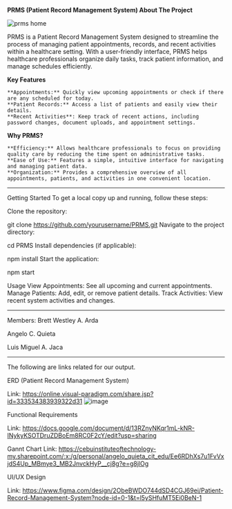 **PRMS (Patient Record Management System)
About The Project**

![prms home](https://github.com/user-attachments/assets/a1292461-cfbe-495d-ba1a-76f588a69e1a)

PRMS is a Patient Record Management System designed to streamline the process of managing patient appointments, records, and recent activities within a healthcare setting. With a user-friendly interface, PRMS helps healthcare professionals organize daily tasks, track patient information, and manage schedules efficiently.

**Key Features**

    **Appointments:** Quickly view upcoming appointments or check if there are any scheduled for today.
    **Patient Records:** Access a list of patients and easily view their details.
    **Recent Activities**: Keep track of recent actions, including password changes, document uploads, and appointment settings.

**Why PRMS?**

    **Efficiency:** Allows healthcare professionals to focus on providing quality care by reducing the time spent on administrative tasks.
    **Ease of Use:** Features a simple, intuitive interface for navigating and managing patient data.
    **Organization:** Provides a comprehensive overview of all appointments, patients, and activities in one convenient location.

------------------------------------------------------------------------------

Getting Started
To get a local copy up and running, follow these steps:

Clone the repository:

git clone https://github.com/yourusername/PRMS.git
Navigate to the project directory:

cd PRMS
Install dependencies (if applicable):

npm install
Start the application:

npm start

Usage
View Appointments: See all upcoming and current appointments.
Manage Patients: Add, edit, or remove patient details.
Track Activities: View recent system activities and changes.

------------------------------------------------------------------------------

Members: 
  Brett Westley A. Arda
  
  Angelo C. Quieta
  
  Luis Miguel A. Jaca


------------------------------------------------------------------------------


The following are links related for our output.



ERD (Patient Record Management System)

Link: https://online.visual-paradigm.com/share.jsp?id=333534383939322d31
![image](https://github.com/user-attachments/assets/b2d250de-e43d-474c-912e-4d190ee60fd4)



Functional Requirements

Link: https://docs.google.com/document/d/13RZnyNKqr1mL-kNR-INykyKSOTDruZDBoEm8RC0F2cY/edit?usp=sharing

Gannt Chart
Link: https://cebuinstituteoftechnology-my.sharepoint.com/:x:/g/personal/angelo_quieta_cit_edu/Ee6RDhXs7u1FvVxjdS4Up_MBmye3_MB2JnvckHyP__cj8g?e=g8jlOg


UI/UX Design

Link: https://www.figma.com/design/2ObeBWDO744dSD4CGJ69ei/Patient-Record-Management-System?node-id=0-1&t=l5ySHfuMT5Ei0BeN-1

